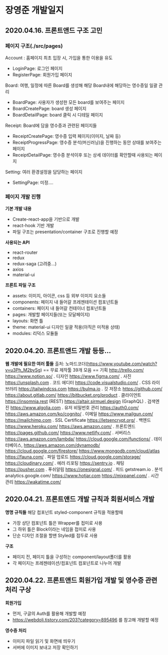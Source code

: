 # 장영준 개발일지

## 2020.04.16. 프론트앤드 구조 고민

### 페이지 구조(./src/pages)

Account : 홈페이지 최초 입장 시, 가입을 통한 이용을 유도

- LoginPage: 로그인 페이지
- RegisterPage: 회원가입 페이지

Board: 여행, 일정에 따른 Board를 생성해 해당 Board내에 해당하는 영수증일 일괄 관리

- BoardPage: 사용자가 생성한 모든 board를 보여주는 페이지
- BoardCreatePage: board 생성 페이지
- BoardDetailPage: board 클릭 시 디테일 페이지

Receipt: Board에 담을 영수증과 관련된 페이지들

- ReceiptCreatePage: 영수증 입력 페이지(이미지, 날짜 등)
- ReceiptProgressPage: 영수증 분석(머신러닝)을 진행하는 동안 상태를 보여주는 페이지
- ReceiptDetailPage: 영수증 분석이후 또는 상세 데이터를 확안할때 사용되는 페이지

Setting: 여러 환경설정을 담당하는 페이지

- SettingPage: 미정....

### 페이지 개발 진행

**기본 개발 내용**

- Create-react-app을 기반으로 개발
- react-hook 기반 개발
- 파일 구조는 presentation/container 구조로 진행할 예정

**사용되는 API**

- react-router
- redux
- redux-saga (고려중...)
- axios
- material-ui

**프론트 파일 구조**

- assets: 이미지, 아이콘, css 등 외부 이미지 요소들
- components: 페이지 내 들어갈 프레젠테이션 컴포넌트들
- containers: 페이지 내 들어갈 컨테이너 컴포넌트들
- pages: 개발할 페이지들(또는 모달페이지)
- layouts: 화면 틀
- theme: material-ui 디자인 일괄 적용(아직은 미적용 상태)
- modules: 리덕스 모듈들

## 2020.04.20. 프론트앤드 개발 등등...

**웹 개발에 필요한 여러 툴들**
출처: 노마드코더(https://www.youtube.com/watch?v=u3Ph_M2bySg)
== 무료 제작툴 39개 모음 ==
기획
http://trello.com/
https://www.notion.so/
.
디자인
https://www.figma.com/
.
사진
https://unsplash.com
.
코드 에디터
https://code.visualstudio.com/
.
CSS 라이브러리
https://tailwindcss.com
https://bulma.io
.
깃 저장소
https://github.com/
https://about.gitlab.com/
https://bitbucket.org/product
.
클라이언트
https://insomnia.rest (REST)
https://altair.sirmuel.design (GraphQL)
.
검색엔진
https://www.algolia.com
.
유저 비밀번호 관리
https://auth0.com/
https://aws.amazon.com/ko/cognito/
.
이메일
https://www.mailgun.com/
https://mailchimp.com
.
SSL Certificate
https://letsencrypt.org/
.
백엔드
https://www.heroku.com/
https://aws.amazon.com/
.
프론트엔드
https://pages.github.com/
https://www.netlify.com/
.
서버리스
https://aws.amazon.com/lambda/
https://cloud.google.com/functions/
.
데이터베이스,
https://aws.amazon.com/dynamodb/
https://cloud.google.com/firestore/
https://www.mongodb.com/cloud/atlas
https://fauna.com/
.
파일 업로드
https://cloud.google.com/storage/
https://cloudinary.com/
.
에러 리포팅
https://sentry.io
.
채팅
https://pusher.com
.
푸쉬알림
https://onesignal.com/
.
피드
getstream.io
.
분석
analytics.google.com/
https://www.hotjar.com
https://mixpanel.com/
.
시간관리
https://wakatime.com/

## 2020.04.21. 프론트앤드 개발 규칙과 회원서비스 개발

**명명 규칙들**
해당 컴포넌트 styled-component 규칙을 적용할때

- 가장 상단 컴포넌트 틀은 Wrapper를 접미로 사용
- 그 하위 틀은 Block이라는 네임을 접미로 사용
- 단순 디자인 조절을 할땐 Styled를 접두로 사용

**구조**

- 페이지 전, 페이지 틀을 구성하는 component/layout폴더를 활용
- 각 페이지는 프레젠테이션/컴포넌트 컴포넌트로 나누어 개발

## 2020.04.22. 프론트앤드 회원가입 개발 및 영수증 관련 처리 구상

**회원가입**

- 먼저, 구글의 Auth를 활용해 개발할 예정
- https://webdoli.tistory.com/203?category=895496 를 참고해 개발할 예정

**영수증 처리**

- 이미지 파일 읽기 및 화면에 띄우기
- 서버에 이미지 보내고 저장 확인하기
